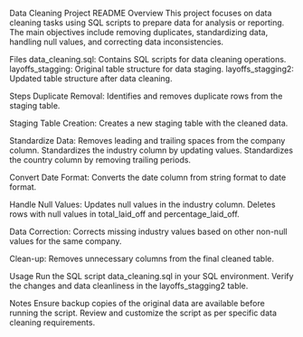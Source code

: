 Data Cleaning Project README
Overview
This project focuses on data cleaning tasks using SQL scripts to prepare data for analysis or reporting. The main objectives include removing duplicates, standardizing data, handling null values, and correcting data inconsistencies.

Files
data_cleaning.sql: Contains SQL scripts for data cleaning operations.
layoffs_stagging: Original table structure for data staging.
layoffs_stagging2: Updated table structure after data cleaning.

Steps
Duplicate Removal:
Identifies and removes duplicate rows from the staging table.

Staging Table Creation:
Creates a new staging table with the cleaned data.

Standardize Data:
Removes leading and trailing spaces from the company column.
Standardizes the industry column by updating values.
Standardizes the country column by removing trailing periods.

Convert Date Format:
Converts the date column from string format to date format.

Handle Null Values:
Updates null values in the industry column.
Deletes rows with null values in total_laid_off and percentage_laid_off.

Data Correction:
Corrects missing industry values based on other non-null values for the same company.

Clean-up:
Removes unnecessary columns from the final cleaned table.

Usage
Run the SQL script data_cleaning.sql in your SQL environment.
Verify the changes and data cleanliness in the layoffs_stagging2 table.


Notes
Ensure backup copies of the original data are available before running the script.
Review and customize the script as per specific data cleaning requirements.
